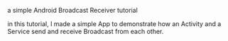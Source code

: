 a simple Android Broadcast Receiver tutorial

in this tutorial, I made a simple App to demonstrate how an Activity and a Service send and receive Broadcast from each other. 
